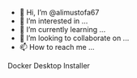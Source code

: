 - 👋 Hi, I’m @alimustofa67
- 👀 I’m interested in ...
- 🌱 I’m currently learning ...
- 💞️ I’m looking to collaborate on ...
- 📫 How to reach me ...

<!---
alimustofa67/alimustofa67 is a ✨ special ✨ repository because its `README.md` (this file) appears on your GitHub profile.
You can click the Preview link to take a look at your changes.
--->Docker Desktop Installer 
